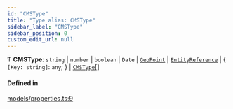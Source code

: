 ```yaml
---
id: "CMSType"
title: "Type alias: CMSType"
sidebar_label: "CMSType"
sidebar_position: 0
custom_edit_url: null
---
```


Ƭ **CMSType**: `string` \| `number` \| `boolean` \| `Date` \| [`GeoPoint`](../classes/GeoPoint) \| [`EntityReference`](../classes/EntityReference) \| { `[Key: string]`: `any`;  } \| [`CMSType`](CMSType)[]

#### Defined in

[models/properties.ts:9](https://github.com/Camberi/firecms/blob/2d60fba/src/models/properties.ts#L9)
